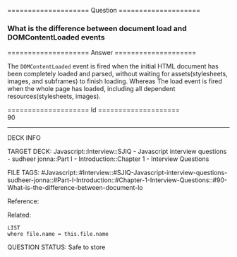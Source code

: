 ==================== Question ====================  

### What is the difference between document load and DOMContentLoaded events  

==================== Answer ====================  

The `DOMContentLoaded` event is fired when the initial HTML document has been
completely loaded and parsed, without waiting for assets(stylesheets, images,
and subframes) to finish loading. Whereas The load event is fired when the whole
page has loaded, including all dependent resources(stylesheets, images).

==================== Id ====================  
90

---

DECK INFO

TARGET DECK: Javascript::Interview::SJIQ - Javascript interview questions - sudheer jonna::Part I - Introduction::Chapter 1 - Interview Questions

FILE TAGS: #Javascript::#Interview::#SJIQ-Javascript-interview-questions-sudheer-jonna::#Part-I-Introduction::#Chapter-1-Interview-Questions::#90-What-is-the-difference-between-document-lo

Reference:

Related:

```dataview
LIST
where file.name = this.file.name
```

QUESTION STATUS: Safe to store
